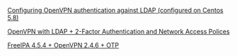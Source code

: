 [Configuring OpenVPN authentication against LDAP (configured on Centos 5.8)](https://admin.shamot.cz/?p=68)

[OpenVPN with LDAP + 2-Factor Authentication and Network Access Polices](https://blog.thinkbox.dev/posts/0001-openvpn-ldap-auth/)

[FreeIPA 4.5.4 + OpenVPN 2.4.6 + OTP](https://lists.fedorahosted.org/archives/list/freeipa-users@lists.fedorahosted.org/thread/3HIXTFTRCYXM267V4ESZBITFWGWR7CUR/)